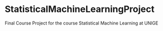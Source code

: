 # StatisticalMachineLearningProject
Final Course Project for the course Statistical Machine Learning at UNIGE
